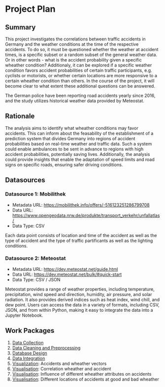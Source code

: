 # Project Plan

## Summary
This project investigates the correlations between traffic accidents in Germany and the weather conditions at the time of the respective accidents. To do so, it must be questioned whether the weather at accident times, is a specific subset or a random subset of the general weather data. Or in other words - what is the accident probability given a specific wheather condition?
Additionaly, it can be explored if a specific weather condition favors accident probabilities of certain traffic participants, e.g. cyclists or motorists, or whether certain locations are more responsive to a certain wheather condition than others. In the course of the project, it will become clear to what extent these additional questions can be answered.

The German police have been reporting road accidents yearly since 2016, and the study utilizes historical weather data provided by Meteostat.

## Rationale
The analysis aims to identify what wheather conditions may favor accidents. This can inform about the feasability of the establishment of a prediction system that divides Germany into regions of accident probabilities based on real-time weather and traffic data. Such a system could enable ambulances to be sent in advance to regions with high accident probabilities, potentially saving lives. Additionally, the analysis could provide insights that enable the adaptation of speed limits and road signs on specific roads, ensuring safer driving conditions.

## Datasources

### Datasource 1: Mobilithek
- Metadata URL: https://mobilithek.info/offers/-516123251286799708
- Data URL: https://www.opengeodata.nrw.de/produkte/transport_verkehr/unfallatlas/
- Data Type: CSV

Each data point consists of location and time of the accident as well as the type of accident and the type of traffic partificants as well as the lighting conditions.

### Datasource 2: Meteostat
- Metadata URL: https://dev.meteostat.net/guide.html
- Data URL: https://dev.meteostat.net/bulk/#quick-start
- Data Type: CSV / JSON

Meteostat provides a range of weather properties, including temperature, precipitation, wind speed and direction, humidity, air pressure, and solar radiation. It also provides derived indices such as heat index, wind chill, and dew point. Users can access the data in a variety of formats, including CSV, JSON, and from within Python, making it easy to integrate the data into a Jupyter Notebook.

## Work Packages

1. [Data Collection](https://github.com/users/lnrd96/projects/4/views/2#)
2. [Data Cleaning and Preprocessing](https://github.com/users/lnrd96/projects/4/views/2#)
3. [Database Design](https://github.com/users/lnrd96/projects/4/views/2#)
4. [Data Integration](https://github.com/users/lnrd96/projects/4/views/2#)
5. [Visualization](https://github.com/users/lnrd96/projects/4/views/2#): Accidents and wheather vectors
6. [Visualisation](https://github.com/users/lnrd96/projects/4/views/2#): Correlation wheather and accident
7. [Visualisation](https://github.com/users/lnrd96/projects/4/views/2#): Influence of different wheather attributes on accidents
8. [Visualisation](https://github.com/users/lnrd96/projects/4/views/2#): Different locations of accidents at good and bad wheather
